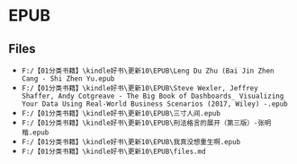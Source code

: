 # EPUB

## Files

- `F:/【01分类书籍】\kindle好书\更新10\EPUB\Leng Du Zhu (Bai Jin Zhen Cang - Shi Zhen Yu.epub`
- `F:/【01分类书籍】\kindle好书\更新10\EPUB\Steve Wexler, Jeffrey Shaffer, Andy Cotgreave - The Big Book of Dashboards_ Visualizing Your Data Using Real-World Business Scenarios (2017, Wiley) -.epub`
- `F:/【01分类书籍】\kindle好书\更新10\EPUB\三寸人间.epub`
- `F:/【01分类书籍】\kindle好书\更新10\EPUB\刑法格言的展开（第三版）-张明楷.epub`
- `F:/【01分类书籍】\kindle好书\更新10\EPUB\我真没想重生啊.epub`
- `F:/【01分类书籍】\kindle好书\更新10\EPUB\files.md`

